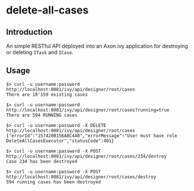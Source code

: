 # delete-all-cases

## Introduction

An simple RESTful API deployed into an Axon.ivy application for destroying or deleting `ITask` and `ICase`.

## Usage

```
$> curl -u username:password http://localhost:8081/ivy/api/designer/root/cases
There are 18'159 existing cases

$> curl -u username:password http://localhost:8081/ivy/api/designer/root/cases?running=true
There are 594 RUNNING cases

$> curl -u username:password -X DELETE http://localhost:8081/ivy/api/designer/root/cases
{"errorId":"157420B156ABC4A0","errorMessage":"User must have role DeleteAllCasesExecutor","statusCode":401}

$> curl -u username:password -X POST http://localhost:8081/ivy/api/designer/root/cases/234/destroy
Case 234 has been destroyed

$> curl -u username:password -X POST http://localhost:8081/ivy/api/designer/root/cases/destroy
594 running cases has been destroyed
```

